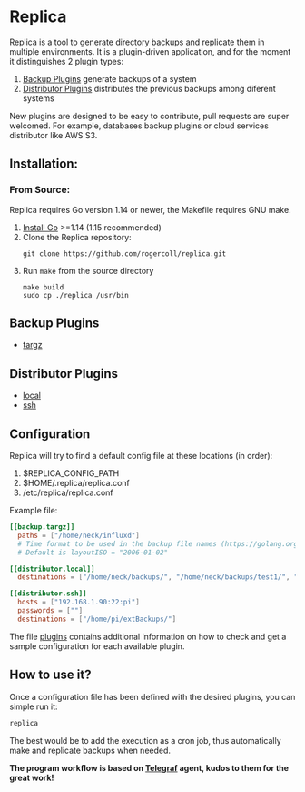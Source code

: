 # Replica

Replica is a tool to generate directory backups and replicate them in multiple environments. It is a plugin-driven application, and for the moment it distinguishes 2 plugin types:

1. [Backup Plugins](#backup-plugins) generate backups of a system
2. [Distributor Plugins](#distributor-plugins) distributes the previous backups among diferent systems

New plugins are designed to be easy to contribute, pull requests are super welcomed. For example, databases backup plugins or cloud services distributor like AWS S3.

## Installation:
### From Source:

Replica requires Go version 1.14 or newer, the Makefile requires GNU make.

1. [Install Go](https://golang.org/doc/install) >=1.14 (1.15 recommended)
2. Clone the Replica repository:
   ```
   git clone https://github.com/rogercoll/replica.git
   ```
3. Run `make` from the source directory
   ```
   make build
   sudo cp ./replica /usr/bin
   ```

## Backup Plugins

* [targz](./plugins/backup/targz)

## Distributor Plugins

* [local](./plugins/distributors/local)
* [ssh](./plugins/distributors/ssh)

## Configuration

Replica will try to find a default config file at these locations (in order):
1. $REPLICA_CONFIG_PATH
2. $HOME/.replica/replica.conf
3. /etc/replica/replica.conf

Example file:

```toml
[[backup.targz]]
  paths = ["/home/neck/influxd"]
  # Time format to be used in the backup file names (https://golang.org/pkg/time/#Time)
  # Default is layoutISO = "2006-01-02"

[[distributor.local]]
  destinations = ["/home/neck/backups/", "/home/neck/backups/test1/", "/home/neck/backups/test2/"]

[[distributor.ssh]]
  hosts = ["192.168.1.90:22:pi"]
  passwords = [""]
  destinations = ["/home/pi/extBackups/"]
```

The file [plugins](./Plugins.md) contains additional information on how to check and get a sample configuration for each available plugin.

## How to use it?

Once a configuration file has been defined with the desired plugins, you can simple run it:

```bash
replica
```

The best would be to add the execution as a cron job, thus automatically make and replicate backups when needed.

**The program workflow is based on [Telegraf](https://github.com/influxdata/telegraf) agent, kudos to them for the great work!**
